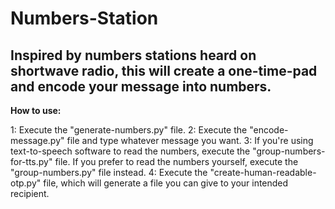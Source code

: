 # Numbers-Station
Inspired by numbers stations heard on shortwave radio, this will create a one-time-pad and encode your message into numbers.
-------------

**How to use:**

1: Execute the "generate-numbers.py" file.
2: Execute the "encode-message.py" file and type whatever message you want.
3: If you're using text-to-speech software to read the numbers, execute the "group-numbers-for-tts.py" file. If you prefer to read the numbers yourself, execute the "group-numbers.py" file instead.
4: Execute the "create-human-readable-otp.py" file, which will generate a file you can give to your intended recipient.
